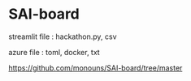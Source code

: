 # SAI-board

streamlit file : hackathon.py, csv

azure file : toml, docker, txt

https://github.com/monouns/SAI-board/tree/master
